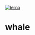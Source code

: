 
[![lerna](https://img.shields.io/badge/maintained%20with-lerna-cc00ff.svg)](https://lerna.js.org/)

# whale